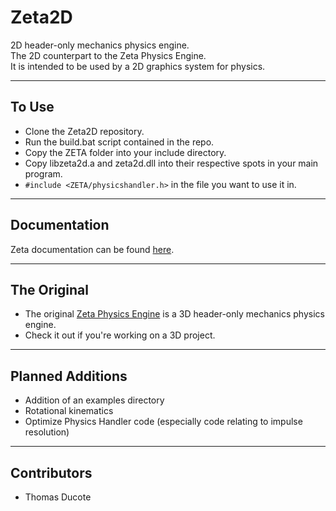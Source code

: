 # **Zeta2D**

2D header-only mechanics physics engine.  
The 2D counterpart to the Zeta Physics Engine.  
It is intended to be used by a 2D graphics system for physics.
___

## To Use
* Clone the Zeta2D repository.
* Run the build.bat script contained in the repo.
* Copy the ZETA folder into your include directory.
* Copy libzeta2d.a and zeta2d.dll into their respective spots in your main program.
* `#include <ZETA/physicshandler.h>` in the file you want to use it in.
___

## Documentation
Zeta documentation can be found [here](https://salamence064.github.io/Zeta2D/).
___

## The Original
* The original [Zeta Physics Engine](https://github.com/aggie-coding-club/Zeta-Physics-Engine) is a 3D header-only mechanics physics engine.
* Check it out if you're working on a 3D project.
___

## Planned Additions
* Addition of an examples directory
* Rotational kinematics
* Optimize Physics Handler code (especially code relating to impulse resolution)
___

## Contributors
 * Thomas Ducote

